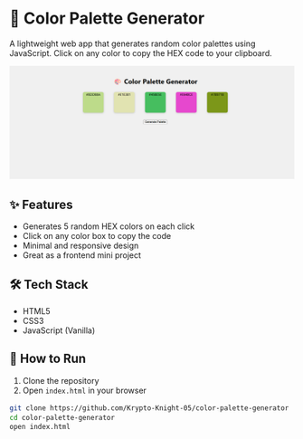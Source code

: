 # 🎨 Color Palette Generator

A lightweight web app that generates random color palettes using JavaScript. Click on any color to copy the HEX code to your clipboard.

![screenshot](./screenshot.png)

## ✨ Features

- Generates 5 random HEX colors on each click
- Click on any color box to copy the code
- Minimal and responsive design
- Great as a frontend mini project

## 🛠️ Tech Stack

- HTML5
- CSS3
- JavaScript (Vanilla)

## 🚀 How to Run

1. Clone the repository  
2. Open `index.html` in your browser

```bash
git clone https://github.com/Krypto-Knight-05/color-palette-generator
cd color-palette-generator
open index.html
